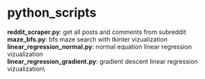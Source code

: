 # python_scripts
**reddit_scraper.py**: get all posts and comments from subreddit\
**maze_bfs.py**: bfs maze search with tkinter vizualization\
**linear_regression_normal.py**: normal equation linear regression vizualization\
**linear_regression_gradient.py**: gradient descent linear regression vizualization\

